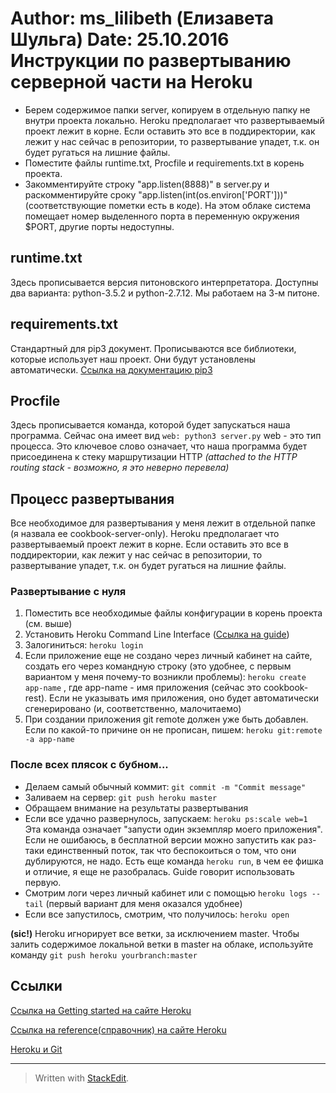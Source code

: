 Author: ms_lilibeth (Елизавета Шульга)
Date: 25.10.2016
Инструкции по развертыванию серверной части на Heroku
====================================

- Берем содержимое папки server, копируем в отдельную папку не внутри проекта локально. Heroku предполагает что развертываемый проект лежит в корне. Если оставить это все в поддиректории, как лежит у нас сейчас в репозитории, то развертывание упадет, т.к. он будет ругаться на лишние файлы.
- Поместите файлы runtime.txt, Procfile и requirements.txt в корень проекта.
- Закомментируйте строку "app.listen(8888)" в server.py и раскомментируйте сроку "app.listen(int(os.environ['PORT']))" (соответствующие пометки есть в коде). На этом облаке система помещает номер выделенного порта в переменную окружения $PORT, другие порты недоступны.

runtime.txt
---------------
Здесь прописывается версия питоновского интерпретатора. Доступны два варианта: python-3.5.2 и python-2.7.12. Мы работаем на 3-м питоне.

requirements.txt
-----------------------
Стандартный для pip3 документ. Прописываются все библиотеки, которые использует наш проект. Они будут установлены автоматически.
[Ссылка на документацию pip3](https://pip.pypa.io/en/stable/user_guide/#requirements-files)

Procfile
----------
Здесь прописывается команда, которой будет запускаться наша программа. Сейчас она имеет вид
```web: python3 server.py```
web - это тип процесса.  Это ключевое слово означает, что наша программа будет присоединена к стеку маршрутизации HTTP <i>(attached to the HTTP routing stack - возможно, я это неверно перевела)</i>

Процесс развертывания
----------------------------------
Все необходимое для развертывания у меня лежит в отдельной папке (я назвала ее cookbook-server-only). Heroku предполагает что развертываемый проект лежит в корне. Если оставить это все в поддиректории, как лежит у нас сейчас в репозитории, то развертывание упадет, т.к. он будет ругаться на лишние файлы.

### Развертывание с нуля ###
1. Поместить все необходимые файлы конфигурации в корень проекта (см. выше)
2. Установить Heroku Command Line Interface ([Ссылка на guide](https://devcenter.heroku.com/articles/getting-started-with-python#set-up))
3. Залогиниться: ```heroku login```
4. Если приложение еще не создано через личный кабинет на сайте, создать его через командную строку (это удобнее, с первым вариантом у меня почему-то возникли проблемы): ```heroku create app-name``` , где app-name - имя приложения (сейчас это cookbook-rest). Если не указывать имя приложения, оно будет автоматически сгенерировано (и, соответственно, малочитаемо)
5. При создании приложения git remote должен уже быть добавлен. Если по какой-то причине он не прописан, пишем: ```heroku git:remote -a app-name```

### После всех плясок с бубном... ###

+ Делаем самый обычный коммит: ```git commit -m "Commit message"```
+ Заливаем на сервер: ```git push heroku master```
+ Обращаем внимание на результаты развертывания
+ Если все удачно развернулось, запускаем: ```heroku ps:scale web=1``` Эта команда означает "запусти один экземпляр моего приложения". Если не ошибаюсь, в бесплатной версии можно запустить как раз-таки единственный поток, так что беспокоиться о том, что они дублируются, не надо. Есть еще команда ```heroku run```, в чем ее фишка и отличие, я еще не разобралась. Guide говорит использовать первую.
+ Смотрим логи через личный кабинет или с помощью ```heroku logs --tail``` (первый вариант для меня оказался удобнее)
+ Если все запустилось, смотрим, что получилось: ```heroku open```
 
 <b>(sic!)</b> Heroku игнорирует все ветки, за исключением master. Чтобы залить содержимое локальной ветки в master на облаке, используйте команду ```git push heroku yourbranch:master```

Ссылки
----------
[Ссылка на Getting started на сайте Heroku](https://devcenter.heroku.com/articles/getting-started-with-python#introduction)

[Ссылка на reference(справочник) на сайте Heroku](https://devcenter.heroku.com/articles/python-support#activation)

[Heroku и Git](https://devcenter.heroku.com/articles/git#tracking-your-app-in-git)




-----------------------------------
> Written with [StackEdit](https://stackedit.io/).

